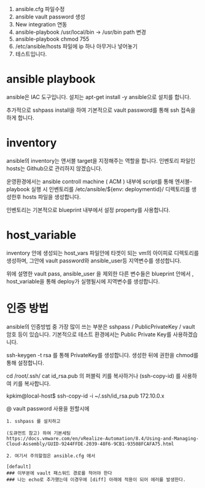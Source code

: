 1. ansible.cfg 파일수정
2. ansible vault password 생성
3. New integration 연동
4. ansible-playbook /usr/local/bin -> /usr/bin path 변경
5. ansible-playbook chmod 755 
6. /etc/ansible/hosts 파일에 ip 하나 아무거나 넣어놓기
7. 테스트입니다.



# ansible playbook
  
  ansible은 IAC 도구입니다. 
  설치는 apt-get install -y ansible으로 설치를 합니다.
  
  추가적으로 sshpass install을 하여 기본적으로 vault password를 통해 ssh 접속을 하게 합니다.
  
# inventory

  ansible의 inventory는 앤서블 target을 지정해주는 역할을 합니다.
  인벤토리 파일인 hosts는 Github으로 관리하지 않겠습니다.
  
  운영환경에서는 ansible controll machine ( ACM ) 내부에 script를 통해 엔서블-playbook 실행 시 
  인벤토리를 /etc/ansible/${env: deploymentid}/ 디렉토리를 생성한후 
  hosts 파일을 생성합니다.
  
  인벤토리는 기본적으로 blueprint 내부에서 설정 property를 사용합니다.
  
# host_variable 

  inventory 안에 생성되는 host_vars 파일안에 타겟이 되는 vm의 아이피로 
  디렉토리를 생성하며, 그안에 vault password와 ansible_user등 지역변수를 생성합니다.
  
  위에 설명한 vault pass, ansible_user 을 제외한 다른 변수들은
  blueprint 안에서 , host_variable을 통해 deploy가 실행될시에 지역변수를 생성합니다.
  
# 인증 방법

  ansible의 인증방법 중 가장 많이 쓰는 부분은 sshpass / PublicPrivateKey / vault 암호 등이 있습니다.
  기본적으로 테스트 환경에서는 Public Private Key를 사용하겠습니다.
  
  ssh-keygen -t rsa 를 통해 PrivateKey를 생성합니다.
  생성한 뒤에 권한을 chmod를 통해 설정합니다.
  
  cd /root/.ssh/
  cat id_rsa.pub 의 퍼블릭 키를 복사하거나 (ssh-copy-id) 를 사용하여 키를 복사합니다.
  
  kpkim@local-host$ ssh-copy-id -i ~/.ssh/id_rsa.pub 172.10.0.x 
  
  
  @ vault password 사용을 원할시에
  
    1. sshpass 를 설치하고
    
    (도큐먼트 참고) 하여 기본세팅
    https://docs.vmware.com/en/vRealize-Automation/8.4/Using-and-Managing-Cloud-Assembly/GUID-9244FFDE-2039-48F6-9CB1-93508FCAFA75.html

    2. 여기서 주의할점은 ansible.cfg 에서 
    
    [default]
    ### 이부분에 vault 패스워드 경로를 적어야 한다
    ### 나는 echo로 추가했는데 이경우에 [diff] 아래에 적용이 되어 에러를 발생한다.
  
  


